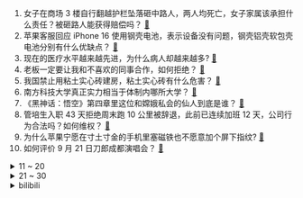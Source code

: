 1. 女子在商场 3 楼自行翻越护栏坠落砸中路人，两人均死亡，女子家属该承担什么责任？被砸路人能获得赔偿吗？ [:link:](https://www.zhihu.com/question/667837530)
2. 苹果客服回应 iPhone 16 使用钢壳电池，表示设备没有问题，钢壳铝壳软包壳电池分别有什么优缺点？ [:link:](https://www.zhihu.com/question/667883161)
3. 现在的医疗水平越来越先进，为什么病人却越来越多? [:link:](https://www.zhihu.com/question/662961197)
4. 老板一定要让我和不喜欢的同事合作，如何拒绝？ [:link:](https://www.zhihu.com/question/667358661)
5. 我国禁止用粘土实心砖建房，粘土实心砖有什么危害？ [:link:](https://www.zhihu.com/question/638126520)
6. 南方科技大学真正实力相当于体制内哪所大学？ [:link:](https://www.zhihu.com/question/377139808)
7. 《黑神话：悟空》第四章里这位和嫦娥私会的仙人到底是谁？ [:link:](https://www.zhihu.com/question/667711292)
8. 管培生入职 43 天拒绝周末跑 10 公里被辞退，此前已连续加班 12 天，公司行为合法吗？如何维权？ [:link:](https://www.zhihu.com/question/667844458)
9. 为什么苹果宁愿在寸土寸金的手机里塞磁铁也不愿意加个屏下指纹​​​? [:link:](https://www.zhihu.com/question/663486295)
10. 如何评价 9 月 21 日刀郎成都演唱会？ [:link:](https://www.zhihu.com/question/667837899)
<details>
<summary>11 ~ 20</summary>

11. 全世界的沙漠全部绿化了，会不会产生不好的气候影响？ [:link:](https://www.zhihu.com/question/27234230)
12. 古代镖师走镖，为何区区十几人，却让胆大妄为的土匪不敢抢劫呢？ [:link:](https://www.zhihu.com/question/624944310)
13. 「游戏本」是否应该改名为「学术本」「工程本」「高性能本」等与游戏无关的名字？ [:link:](https://www.zhihu.com/question/667429963)
14. 为什么贾政要逼迫宝玉读书科举，进士很多到老死也就是个县令，贾家直接花钱给他买个龙禁尉不就行了? [:link:](https://www.zhihu.com/question/667225804)
15. 突然失去了对旅行的兴趣，深层的原因是什么？ [:link:](https://www.zhihu.com/question/301797233)
16. 怎么评价湾区升明月，2024大湾区电影音乐晚会? [:link:](https://www.zhihu.com/question/667884839)
17. 如何评价“华为将在第四季度发布鸿蒙PC”？ [:link:](https://www.zhihu.com/question/667700957)
18. 一个月赚两三万以上工资的人，是不是都是博士以上毕业的，你们都过得怎么样？ [:link:](https://www.zhihu.com/question/667354486)
19. 24-25 赛季英超曼城 2：2 十人阿森纳，斯通斯97分钟绝平，如何评价本场比赛？ [:link:](https://www.zhihu.com/question/667896982)
20. 《黑神话:悟空》黄眉和金蝉子如果到现实世界打赌，谁会赢？ [:link:](https://www.zhihu.com/question/666983742)
</details>
<details>
<summary>21 ~ 30</summary>

21. 一战前奥斯曼帝国人口为什么那么少？ [:link:](https://www.zhihu.com/question/338695427)
22. 对于《冰汽时代 2》中的极端法案（如强令人们轮换交配、逼迫工人服用兴奋剂等），大家的看法是怎样的？ [:link:](https://www.zhihu.com/question/667603635)
23. 崩3＆星穹铁道联动剧情的最后，流光忆庭为何说琪亚娜有「令使级」实力? [:link:](https://www.zhihu.com/question/667585082)
24. 如何评价田曦薇、辛云来主演的电视剧《半熟男女》? [:link:](https://www.zhihu.com/question/667211712)
25. 电视剧《风筝》有哪些硬伤？ [:link:](https://www.zhihu.com/question/265723481)
26. 如何看待赵丽颖、雷佳音分别获得第34届飞天奖视后、视帝？ [:link:](https://www.zhihu.com/question/667803912)
27. 高三胜负心太强是好事吗？ [:link:](https://www.zhihu.com/question/665467104)
28. 宝马被曝重返价格战，纯电旗舰 i7 最高降 55.5 万元，是否会引发新一轮价格战？ [:link:](https://www.zhihu.com/question/667744117)
29. 工作7年被裁员，该不该或者敢不敢要补偿?能不能要到补偿？ [:link:](https://www.zhihu.com/question/667324329)
30. 为什么有人喜欢夸大自己的努力？这是一种什么心理？ [:link:](https://www.zhihu.com/question/667804888)
</details><details>
<summary>bilibili</summary>

</details>